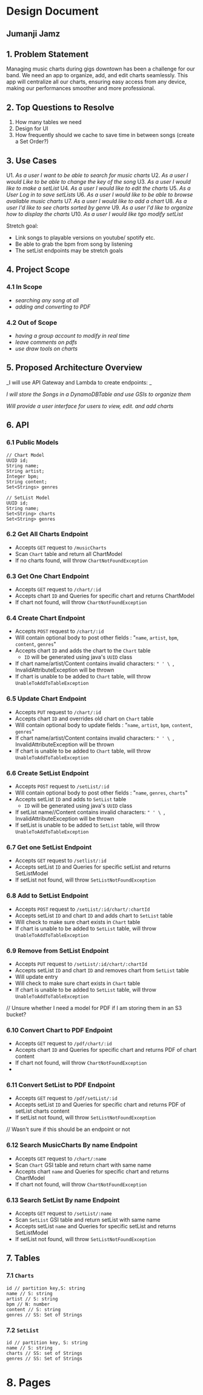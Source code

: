 # Design Document

## Jumanji Jamz

## 1. Problem Statement

Managing music charts during gigs downtown has been a challenge for our band. We need an app to organize, add, and edit charts seamlessly. This app will centralize all our charts, ensuring easy access from any device, making our performances smoother and more professional.

## 2. Top Questions to Resolve

1. How many tables we need
2. Design for UI
3. How frequently should we cache to  save time in between songs (create a Set Order?)

## 3. Use Cases

U1. _As a user I want to be able to search for music charts_
U2. _As a user I would Like to be able to change the key of the song_
U3. _As a user I would like to make a setList_
U4. _As a user I would like to edit the charts_
U5. _As a User Log in to save setLists_
U6. _As a user I would like to be able to browse available music charts_
U7. _As a user I would like to add a chart_
U8. _As a user I'd like to see charts sorted by genre_
U9. _As a user I'd like to organize how to display the charts_
U10. _As a user I would like tgo modify setList_

Stretch goal:
- Link songs to playable versions on youtube/ spotify etc.
- Be able to grab the bpm from song by listening
- The setList endpoints may be stretch goals

## 4. Project Scope

### 4.1 In Scope

- _searching any song at all_
- _adding and converting to PDF_

### 4.2 Out of Scope

- _having a group account to modify in real time_
- _leave comments on pdfs_
- _use draw tools  on charts_


## 5. Proposed Architecture Overview

_I will use API Gateway and Lambda to create endpoints: _

_I will store the Songs in a DynamoDBTable and use GSIs to organize them_

_Will provide a user interface for users to view, edit. and add charts_

## 6. API

### 6.1 Public Models

```
// Chart Model
UUID id;
String name;
String artist;
Integer bpm;
String content;
Set<Strings> genres

// SetList Model
UUID id;
String name;
Set<String> charts
Set<String> genres
```

### 6.2 Get All Charts Endpoint

* Accepts `GET` request to `/musicCharts`
* Scan `Chart` table and return all ChartModel
* If no charts found, will throw `ChartNotFoundException`

### 6.3 Get One Chart Endpoint

* Accepts `GET` request to `/chart/:id`
* Accepts chart `ID` and Queries for specific chart and returns ChartModel
* If chart not found, will throw `ChartNotFoundException`

### 6.4 Create Chart Endpoint

* Accepts `POST` request to `/chart/:id` 
* Will contain optional body to post other fields : "`name`, `artist`, `bpm`, `content`, `genres`"
* Accepts chart `ID` and adds the chart to the `Chart` table
  * `ID` will be generated using java's `UUID` class
* If chart name/artist/Content contains invalid characters: `" ' \ `, InvalidAttributeException will be thrown
* If chart is unable to be added to `Chart` table, will throw `UnableToAddToTableException`

### 6.5 Update Chart Endpoint

* Accepts `PUT` request to `/chart/:id`
* Accepts chart `ID` and overrides old chart on `Chart` table
* Will contain optional body to update fields : "`name`, `artist`, `bpm`, `content`, `genres`"
* If chart name/artist/Content contains invalid characters: `" ' \ `, InvalidAttributeException will be thrown
* If chart is unable to be added to `Chart` table, will throw `UnableToAddToTableException`

### 6.6 Create SetList Endpoint

* Accepts `POST` request to `/setList/:id`
* Will contain optional body to post other fields : "`name`, `genres`, `charts`"
* Accepts setList `ID` and adds to `SetList` table
  * `ID` will be generated using java's `UUID` class
* If setList name//Content contains invalid characters: `" ' \ `, InvalidAttributeException will be thrown
* If setList is unable to be added to `SetList` table, will throw `UnableToAddToTableException`

### 6.7 Get one SetList  Endpoint

* Accepts `GET` request to `/setlist/:id`
* Accepts setList `ID` and Queries for specific setList and returns SetListModel
* If setList not found, will throw `SetListNotFoundException`

### 6.8 Add to SetList Endpoint

* Accepts `POST` request to `/setList/:id/chart/:chartId`
* Accepts setList `ID` and chart `ID` and adds chart to `SetList` table
* Will check to make sure chart exists in `Chart` table
* If chart is unable to be added to `SetList` table, will throw `UnableToAddToTableException`

### 6.9 Remove from SetList Endpoint

* Accepts `PUT` request to `/setList/:id/chart/:chartId`
* Accepts setList `ID` and chart `ID` and removes chart from `SetList` table
* Will update entry
* Will check to make sure chart exists in `Chart` table
* If chart is unable to be added to `SetList` table, will throw `UnableToAddToTableException`

// Unsure whether I need a model for PDF if I am storing them in an S3 bucket?
### 6.10 Convert Chart to PDF Endpoint

* Accepts `GET` request to `/pdf/chart/:id`
* Accepts chart `ID` and Queries for specific chart and returns PDF of chart content
* If chart not found, will throw `ChartNotFoundException`
* 

### 6.11 Convert SetList to PDF Endpoint

* Accepts `GET` request to `/pdf/setList/:id`
* Accepts setList `ID` and Queries for specific chart and returns PDF of setList charts content
* If setList not found, will throw `SetListNotFoundException`

// Wasn't sure if this should be an endpoint or not
### 6.12 Search MusicCharts By name Endpoint 

* Accepts `GET` request to `/chart/:name`
* Scan `Chart` GSI table and return chart with same name
* Accepts chart `name` and Queries for specific chart and returns ChartModel
* If chart not found, will throw `ChartNotFoundException`

### 6.13 Search SetList By name Endpoint 

* Accepts `GET` request to `/setList/:name`
* Scan `SetList` GSI table and return setList with same name
* Accepts setList `name` and Queries for specific setList and returns SetListModel
* If setList not found, will throw `SetListNotFoundException`

## 7. Tables

### 7.1 `Charts`

```
id // partition key,S: string
name // S: string
artist // S: string
bpm // N: number
content // S: string
genres // SS: Set of Strings
```

### 7.2 `SetList`

```
id // partition key, S: string
name // S: string
charts // SS: set of Strings
genres // SS: Set of Strings
```

# 8. Pages


 





